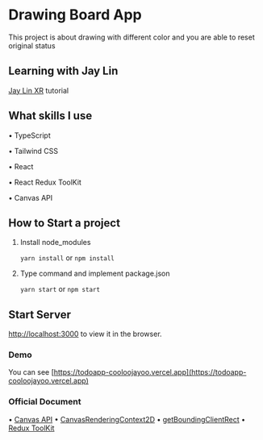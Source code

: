 # Drawing Board App

This project is about drawing with different color and you are able to reset original status

## Learning with Jay Lin

[Jay Lin XR](https://www.youtube.com/channel/UC1rMgKD4Rn-7aVcymjlvhfQ/) tutorial

## What skills I use

• TypeScript

• Tailwind CSS

• React

• React Redux ToolKit

• Canvas API

## How to Start a project

1. Install node_modules


    `yarn install` or `npm install`


2. Type command and implement package.json

    
    `yarn start` or `npm start`

## Start Server
 [http://localhost:3000](http://localhost:3000) to view it in the browser.

### Demo

You can see [https://todoapp-cooloojayoo.vercel.app](https://todoapp-cooloojayoo.vercel.app)

### Official Document

• [Canvas API](https://developer.mozilla.org/en-US/docs/Web/API/Canvas_API)
• [CanvasRenderingContext2D](https://developer.mozilla.org/en-US/docs/Web/API/CanvasRenderingContext2D)
• [getBoundingClientRect](https://www.digitalocean.com/community/tutorials/js-getboundingclientrect)
• [Redux ToolKit](https://redux-toolkit.js.org/tutorials/quick-start)